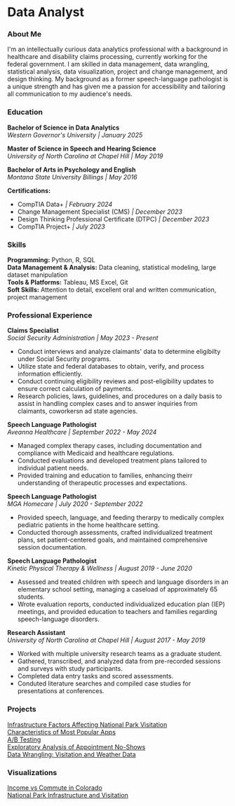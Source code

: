 # Data Analyst
### About Me
I'm an intellectually curious data analytics professional with a background in healthcare and disability claims processing, currently working for the federal government. I am skilled in data management, data wrangling, statistical analysis, data visualization, project and change management, and design thinking. My background as a former speech-language pathologist is a unique strength and has given me a passion for accessibility and tailoring all communication to my audience's needs.

### Education
**Bachelor of Science in Data Analytics**<br>
<em>Western Governor's University | January 2025</em></p>

**Master of Science in Speech and Hearing Science**<br>
<em>University of North Carolina at Chapel Hill | May 2019</em>

**Bachelor of Arts in Psychology and English**<br>
<em>Montana State University Billings | May 2016</em>

**Certifications:** <br>
- CompTIA Data+ <em>| February 2024</em>
- Change Management Specialist (CMS) <em>| December 2023</em>
- Design Thinking Professional Certificate (DTPC) <em>| December 2023</em>
- CompTIA Project+ <em>| July 2023</em>


### Skills
**Programming:** Python, R, SQL<br>
**Data Management & Analysis:** Data cleaning, statistical modeling, large dataset manipulation<br>
**Tools & Platforms:** Tableau, MS Excel, Git<br>
**Soft Skills:** Attention to detail, excellent oral and written communication, project management<br>

### Professional Experience
**Claims Specialist**<br>
<em>Social Security Administration | May 2023 - Present</em> 
- Conduct interviews and analyze claimants' data to determine eligibilty under Social Security programs.
- Utilize state and federal databases to obtain, verify, and process information efficiently.
- Conduct continuing eligibility reviews and post-eligibility updates to ensure correct calculation of payments.
- Research policies, laws, guidelines, and procedures on a daily basis to assist in handling complex cases and to answer inquiries from claimants, coworkersn ad state agencies.

**Speech Language Pathologist**<br>
<em>Aveanna Healthcare | September 2022 - May 2024</em> 
- Managed complex therapy cases, including documentation and compliance with Medicaid and healthcare regulations.
- Conducted evaluations and developed treatment plans tailored to individual patient needs.
- Provided training and education to families, enhancing theirr understanding of therapeutic processes and expectations.

**Speech Language Pathologist**<br>
<em>MGA Homecare | July 2020 - September 2022</em> 
- Provided speech, language, and feeding therarpy to medically complex pediatric patients in the home healthcare setting.
- Conducted thorough assessments, crafted individualized treatment plans, set patient-centered goals, and maintained comprehensive session documentation.

**Speech Language Pathologist**<br>
<em>Kinetic Physical Therapy & Wellness | August 2019 - June 2020</em> 
- Assessed and treated children with speech and language disorders in an elementary school setting, managing a caseload of approximately 65 students.
- Wrote evaluation reports, conducted individualized education plan (IEP) meetings, and provided education to teachers and families regarding speech-language disorders.

**Research Assistant**<br>
<em>University of North Carolina at Chapel Hill | August 2017 - May 2019</em> 
- Worked with multiple university research teams as a graduate student.
- Gathered, transcribed, and analyzed data from pre-recorded sessions and surveys with study participants.
- Completed data entry tasks and scored assessments.
- Conduted literature searches and compiled case studies for presentations at conferences. 


### Projects
[Infrastructure Factors Affecting National Park Visitation](https://github.com/aragonanalytics/portfolio/blob/6dbc85657ad57ef051091762581eb7fae0dd4e8e/nps_project/Infrastructure%20Factors%20Affecting%20National%20Park%20Visitation.pdf)<br>
[Characteristics of Most Popular Apps](https://github.com/aragonanalytics/portfolio/blob/d7524b1ed924716b4921c9f76aa6c06175600b35/projects/Most%20Popular%20Mobile%20Apps.ipynb)<br>
[A/B Testing](https://github.com/aragonanalytics/portfolio/blob/db121c92198905945d039d7129945a44b9513846/projects/Analyze_ab_test_results_notebook_new.ipynb)<br>
[Exploratory Analysis of Appointment No-Shows](https://github.com/aragonanalytics/portfolio/blob/9b6a6595d75e55ce09df00246716d697df6bdf3d/projects/Investigate_a_Dataset.ipynb)<br>
[Data Wrangling: Visitation and Weather Data](https://github.com/aragonanalytics/portfolio/blob/ff6b65bc761c89584194d49ed26038c01e4e1ce3/projects/Data_Wrangling_Project_Starter.ipynb)<br>



### Visualizations
[Income vs Commute in Colorado](https://public.tableau.com/app/profile/amy.aragon/viz/IncomevsCommuteinColorado/IncomevsCommuteinColorado)<br>
[National Park Infrastructure and Visitation](https://public.tableau.com/app/profile/amy.aragon/viz/NationalParkInfrastructure/Dashboard1)<br>
